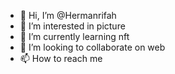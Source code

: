 - 👋 Hi, I’m @Hermanrifah
- 👀 I’m interested in picture
- 🌱 I’m currently learning nft
- 💞️ I’m looking to collaborate on web
- 📫 How to reach me 

<!---
Hermanrifah/Hermanrifah is a ✨ special ✨ repository because its `README.md` (this file) appears on your GitHub profile.
You can click the Preview link to take a look at your changes.
--->
